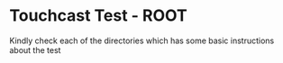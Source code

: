 <h1>Touchcast Test - ROOT</h1>
<p>
    Kindly check each of the directories which has some basic instructions about the test
</p>
